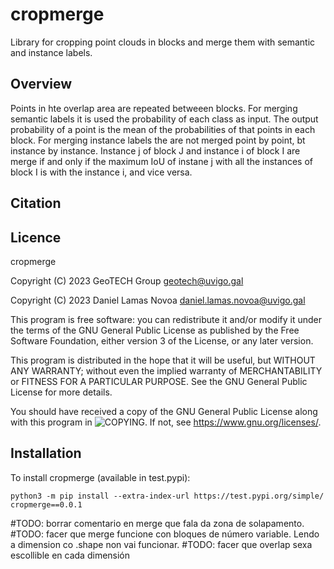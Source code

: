 # cropmerge
Library for cropping point clouds in blocks and merge them with semantic and instance labels.

## Overview
Points in hte overlap area are repeated betweeen blocks.
For merging semantic labels it is used the probability of each class as input. The output probability of a point is the mean of the probabilities of that points in each block.
For merging instance labels the are not merged point by point, bt instance by instance. Instance j of block J and instance i of block I are merge if and only if the maximum IoU of instane j with all the instances of block I is with the instance i, and vice versa.  

## Citation


## Licence
cropmerge

Copyright (C) 2023 GeoTECH Group <geotech@uvigo.gal>

Copyright (C) 2023 Daniel Lamas Novoa <daniel.lamas.novoa@uvigo.gal>

This program is free software: you can redistribute it and/or modify it under the terms of the GNU General Public License as published by the Free Software Foundation, either version 3 of the License, or any later version.

This program is distributed in the hope that it will be useful, but WITHOUT ANY WARRANTY; without even the implied warranty of MERCHANTABILITY or FITNESS FOR A PARTICULAR PURPOSE. See the GNU General Public License for more details.

You should have received a copy of the GNU General Public License along with this program in ![COPYING](https://github.com/GeoTechUVigo/cropmerge/blob/main/COPYING). If not, see <https://www.gnu.org/licenses/>.

## Installation
To install cropmerge (available in test.pypi):
```
python3 -m pip install --extra-index-url https://test.pypi.org/simple/ cropmerge==0.0.1
```

#TODO: borrar comentario en merge que fala da zona de solapamento.
#TODO: facer que merge funcione con bloques de número variable. Lendo a dimension co .shape non vai funcionar.
#TODO: facer que overlap sexa escollible en cada dimensión
